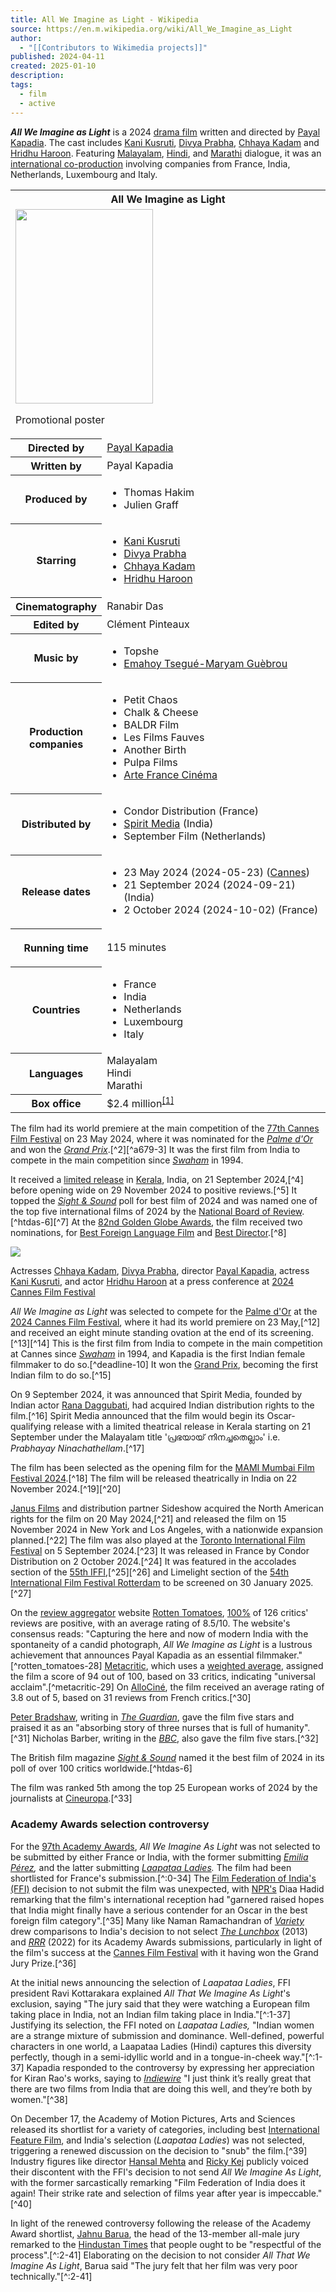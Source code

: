 ```yaml
---
title: All We Imagine as Light - Wikipedia
source: https://en.m.wikipedia.org/wiki/All_We_Imagine_as_Light
author:
  - "[[Contributors to Wikimedia projects]]"
published: 2024-04-11
created: 2025-01-10
description: 
tags:
  - film
  - active
---
```

***All We Imagine as Light*** is a 2024 [drama film](https://en.m.wikipedia.org/wiki/Drama_\(film_and_television\) "Drama (film and television)") written and directed by [Payal Kapadia](https://en.m.wikipedia.org/wiki/Payal_Kapadia_\(filmmaker\) "Payal Kapadia (filmmaker)"). The cast includes [Kani Kusruti](https://en.m.wikipedia.org/wiki/Kani_Kusruti "Kani Kusruti"), [Divya Prabha](https://en.m.wikipedia.org/wiki/Divya_Prabha "Divya Prabha"), [Chhaya Kadam](https://en.m.wikipedia.org/wiki/Chhaya_Kadam "Chhaya Kadam") and [Hridhu Haroon](https://en.m.wikipedia.org/wiki/Hridhu_Haroon "Hridhu Haroon"). Featuring [Malayalam](https://en.m.wikipedia.org/wiki/Malayalam "Malayalam"), [Hindi](https://en.m.wikipedia.org/wiki/Hindi "Hindi"), and [Marathi](https://en.m.wikipedia.org/wiki/Marathi_language "Marathi language") dialogue, it was an [international co-production](https://en.m.wikipedia.org/wiki/International_co-production "International co-production") involving companies from France, India, Netherlands, Luxembourg and Italy.

<table><tbody><tr><th colspan="2">All We Imagine as Light</th></tr><tr><td colspan="2"><span><a href="https://en.m.wikipedia.org/wiki/File:All_We_Imagine_as_Light_film_poster.jpg"><img src="https://upload.wikimedia.org/wikipedia/en/thumb/1/1c/All_We_Imagine_as_Light_film_poster.jpg/220px-All_We_Imagine_as_Light_film_poster.jpg" width="220" height="311"></a></span><p>Promotional poster</p></td></tr><tr><th scope="row">Directed by</th><td><a href="https://en.m.wikipedia.org/wiki/Payal_Kapadia_(filmmaker)">Payal Kapadia</a></td></tr><tr><th scope="row">Written by</th><td>Payal Kapadia</td></tr><tr><th scope="row">Produced by</th><td><div><ul><li>Thomas Hakim</li><li>Julien Graff</li></ul></div></td></tr><tr><th scope="row">Starring</th><td><div><ul><li><a href="https://en.m.wikipedia.org/wiki/Kani_Kusruti">Kani Kusruti</a></li><li><a href="https://en.m.wikipedia.org/wiki/Divya_Prabha">Divya Prabha</a></li><li><a href="https://en.m.wikipedia.org/wiki/Chhaya_Kadam">Chhaya Kadam</a></li><li><a href="https://en.m.wikipedia.org/wiki/Hridhu_Haroon">Hridhu Haroon</a></li></ul></div></td></tr><tr><th scope="row">Cinematography</th><td>Ranabir Das</td></tr><tr><th scope="row">Edited by</th><td>Clément Pinteaux</td></tr><tr><th scope="row">Music by</th><td><div><ul><li>Topshe</li><li><a href="https://en.m.wikipedia.org/wiki/Emahoy_Tsegu%C3%A9-Maryam_Gu%C3%A8brou">Emahoy Tsegué-Maryam Guèbrou</a></li></ul></div></td></tr><tr><th scope="row"><p>Production<br>companies</p></th><td><div><ul><li>Petit Chaos</li><li>Chalk &amp; Cheese</li><li>BALDR Film</li><li>Les Films Fauves</li><li>Another Birth</li><li>Pulpa Films</li><li><a href="https://en.m.wikipedia.org/wiki/Arte_France_Cin%C3%A9ma">Arte France Cinéma</a></li></ul></div></td></tr><tr><th scope="row">Distributed by</th><td><div><ul><li>Condor Distribution (France)</li><li><a href="https://en.m.wikipedia.org/wiki/Rana_Daggubati">Spirit Media</a> (India)</li><li>September Film (Netherlands)</li></ul></div></td></tr><tr><th scope="row"><p>Release dates</p></th><td><div><ul><li>23&nbsp;May&nbsp;2024<span>&nbsp;(<span>2024-05-23</span>)</span> (<a href="https://en.m.wikipedia.org/wiki/2024_Cannes_Film_Festival">Cannes</a>)</li><li>21&nbsp;September&nbsp;2024<span>&nbsp;(<span>2024-09-21</span>)</span> (India)</li><li>2&nbsp;October&nbsp;2024<span>&nbsp;(<span>2024-10-02</span>)</span> (France)</li></ul></div></td></tr><tr><th scope="row"><p>Running time</p></th><td>115 minutes</td></tr><tr><th scope="row">Countries</th><td><div><ul><li>France</li><li>India</li><li>Netherlands</li><li>Luxembourg</li><li>Italy</li></ul></div></td></tr><tr><th scope="row">Languages</th><td>Malayalam<br>Hindi<br>Marathi</td></tr><tr><th scope="row">Box office</th><td>$2.4 million<sup><a href="https://en.m.wikipedia.org/wiki/#cite_note-BOM-1"><span>[</span>1<span>]</span></a></sup></td></tr></tbody></table>

The film had its world premiere at the main competition of the [77th Cannes Film Festival](https://en.m.wikipedia.org/wiki/2024_Cannes_Film_Festival "2024 Cannes Film Festival") on 23 May 2024, where it was nominated for the *[Palme d'Or](https://en.m.wikipedia.org/wiki/Palme_d%27Or "Palme d'Or")* and won the [*Grand Prix*](https://en.m.wikipedia.org/wiki/Grand_Prix_\(Cannes_Film_Festival\) "Grand Prix (Cannes Film Festival)").[^2][^a679-3] It was the first film from India to compete in the main competition since *[Swaham](https://en.m.wikipedia.org/wiki/Swaham "Swaham")* in 1994.

It received a [limited release](https://en.m.wikipedia.org/wiki/Limited_release "Limited release") in [Kerala](https://en.m.wikipedia.org/wiki/Kerala "Kerala"), India, on 21 September 2024,[^4] before opening wide on 29 November 2024 to positive reviews.[^5] It topped the *[Sight & Sound](https://en.m.wikipedia.org/wiki/Sight_%26_Sound "Sight & Sound")* poll for best film of 2024 and was named one of the top five international films of 2024 by the [National Board of Review](https://en.m.wikipedia.org/wiki/National_Board_of_Review "National Board of Review").[^htdas-6][^7] At the [82nd Golden Globe Awards](https://en.m.wikipedia.org/wiki/82nd_Golden_Globe_Awards "82nd Golden Globe Awards"), the film received two nominations, for [Best Foreign Language Film](https://en.m.wikipedia.org/wiki/Golden_Globe_Award_for_Best_Foreign_Language_Film "Golden Globe Award for Best Foreign Language Film") and [Best Director](https://en.m.wikipedia.org/wiki/Golden_Globe_Award_for_Best_Director "Golden Globe Award for Best Director").[^8]

![](https://upload.wikimedia.org/wikipedia/commons/thumb/b/b2/Cast_and_Crew_at_All_We_Imagine_As_Light_Press_Conference_at_2024_Cannes_Film_Festival_3.jpg/220px-Cast_and_Crew_at_All_We_Imagine_As_Light_Press_Conference_at_2024_Cannes_Film_Festival_3.jpg)

Actresses [Chhaya Kadam](https://en.m.wikipedia.org/wiki/Chhaya_Kadam "Chhaya Kadam"), [Divya Prabha](https://en.m.wikipedia.org/wiki/Divya_Prabha "Divya Prabha"), director [Payal Kapadia](https://en.m.wikipedia.org/wiki/Payal_Kapadia_\(filmmaker\) "Payal Kapadia (filmmaker)"), actress [Kani Kusruti](https://en.m.wikipedia.org/wiki/Kani_Kusruti "Kani Kusruti"), and actor [Hridhu Haroon](https://en.m.wikipedia.org/wiki/Hridhu_Haroon "Hridhu Haroon") at a press conference at [2024 Cannes Film Festival](https://en.m.wikipedia.org/wiki/2024_Cannes_Film_Festival "2024 Cannes Film Festival")

*All We Imagine as Light* was selected to compete for the [Palme d'Or](https://en.m.wikipedia.org/wiki/Palme_d%27Or "Palme d'Or") at the [2024 Cannes Film Festival](https://en.m.wikipedia.org/wiki/2024_Cannes_Film_Festival "2024 Cannes Film Festival"), where it had its world premiere on 23 May,[^12] and received an eight minute standing ovation at the end of its screening.[^13][^14] This is the first film from India to compete in the main competition at Cannes since *[Swaham](https://en.m.wikipedia.org/wiki/Swaham "Swaham")* in 1994, and Kapadia is the first Indian female filmmaker to do so.[^deadline-10] It won the [Grand Prix](https://en.m.wikipedia.org/wiki/Grand_Prix_\(Cannes_Film_Festival\) "Grand Prix (Cannes Film Festival)"), becoming the first Indian film to do so.[^15]

On 9 September 2024, it was announced that Spirit Media, founded by Indian actor [Rana Daggubati](https://en.m.wikipedia.org/wiki/Rana_Daggubati "Rana Daggubati"), had acquired Indian distribution rights to the film.[^16] Spirit Media announced that the film would begin its Oscar-qualifying release with a limited theatrical release in Kerala starting on 21 September under the Malayalam title 'പ്രഭയായ് നിനച്ചതെല്ലാം' i.e. *Prabhayay Ninachathellam*.[^17]

The film has been selected as the opening film for the [MAMI Mumbai Film Festival 2024](https://en.m.wikipedia.org/wiki/MAMI_Mumbai_Film_Festival_2024 "MAMI Mumbai Film Festival 2024").[^18] The film will be released theatrically in India on 22 November 2024.[^19][^20]

[Janus Films](https://en.m.wikipedia.org/wiki/Janus_Films "Janus Films") and distribution partner Sideshow acquired the North American rights for the film on 20 May 2024,[^21] and released the film on 15 November 2024 in New York and Los Angeles, with a nationwide expansion planned.[^22] The film was also played at the [Toronto International Film Festival](https://en.m.wikipedia.org/wiki/2024_Toronto_International_Film_Festival "2024 Toronto International Film Festival") on 5 September 2024.[^23] It was released in France by Condor Distribution on 2 October 2024.[^24] It was featured in the accolades section of the [55th IFFI](https://en.m.wikipedia.org/wiki/55th_International_Film_Festival_of_India "55th International Film Festival of India"),[^25][^26] and Limelight section of the [54th International Film Festival Rotterdam](https://en.m.wikipedia.org/wiki/54th_International_Film_Festival_Rotterdam "54th International Film Festival Rotterdam") to be screened on 30 January 2025.[^27]

On the [review aggregator](https://en.m.wikipedia.org/wiki/Review_aggregator "Review aggregator") website [Rotten Tomatoes](https://en.m.wikipedia.org/wiki/Rotten_Tomatoes "Rotten Tomatoes"), [100%](https://en.m.wikipedia.org/wiki/List_of_films_with_a_100%25_rating_on_Rotten_Tomatoes "List of films with a 100% rating on Rotten Tomatoes") of 126 critics' reviews are positive, with an average rating of 8.5/10. The website's consensus reads: "Capturing the here and now of modern India with the spontaneity of a candid photograph, *All We Imagine as Light* is a lustrous achievement that announces Payal Kapadia as an essential filmmaker."[^rotten_tomatoes-28] [Metacritic](https://en.m.wikipedia.org/wiki/Metacritic "Metacritic"), which uses a [weighted average](https://en.m.wikipedia.org/wiki/Weighted_arithmetic_mean "Weighted arithmetic mean"), assigned the film a score of 94 out of 100, based on 33 critics, indicating "universal acclaim".[^metacritic-29] On [AlloCiné](https://en.m.wikipedia.org/wiki/AlloCin%C3%A9 "AlloCiné"), the film received an average rating of 3.8 out of 5, based on 31 reviews from French critics.[^30]

[Peter Bradshaw](https://en.m.wikipedia.org/wiki/Peter_Bradshaw "Peter Bradshaw"), writing in *[The Guardian](https://en.m.wikipedia.org/wiki/The_Guardian "The Guardian")*, gave the film five stars and praised it as an "absorbing story of three nurses that is full of humanity".[^31] Nicholas Barber, writing in the *[BBC](https://en.m.wikipedia.org/wiki/BBC "BBC")*, also gave the film five stars.[^32]

The British film magazine *[Sight & Sound](https://en.m.wikipedia.org/wiki/Sight_%26_Sound "Sight & Sound")* named it the best film of 2024 in its poll of over 100 critics worldwide.[^htdas-6]

The film was ranked 5th among the top 25 European works of 2024 by the journalists at [Cineuropa](https://en.m.wikipedia.org/wiki/Cineuropa "Cineuropa").[^33]

### Academy Awards selection controversy

For the [97th Academy Awards](https://en.m.wikipedia.org/wiki/97th_Academy_Awards "97th Academy Awards"), *All We Imagine As Light* was not selected to be submitted by either France or India, with the former submitting *[Emilia Pérez](https://en.m.wikipedia.org/wiki/Emilia_P%C3%A9rez "Emilia Pérez"),* and the latter submitting *[Laapataa Ladies](https://en.m.wikipedia.org/wiki/Laapataa_Ladies "Laapataa Ladies").* The film had been shortlisted for France's submission.[^:0-34] The [Film Federation of India's (FFI)](https://en.m.wikipedia.org/wiki/Film_Federation_of_India "Film Federation of India") decision to not submit the film was unexpected, with [NPR's](https://en.m.wikipedia.org/wiki/NPR "NPR") Diaa Hadid remarking that the film's international reception had "garnered raised hopes that India might finally have a serious contender for an Oscar in the best foreign film category".[^35] Many like Naman Ramachandran of *[Variety](https://en.m.wikipedia.org/wiki/Variety_\(magazine\) "Variety (magazine)")* drew comparisons to India's decision to not select *[The Lunchbox](https://en.m.wikipedia.org/wiki/The_Lunchbox "The Lunchbox")* (2013) and *[RRR](https://en.m.wikipedia.org/wiki/RRR "RRR")* (2022) for its Academy Awards submissions, particularly in light of the film's success at the [Cannes Film Festival](https://en.m.wikipedia.org/wiki/Cannes_Film_Festival "Cannes Film Festival") with it having won the Grand Jury Prize.[^36]

At the initial news announcing the selection of *Laapataa Ladies*, FFI president Ravi Kottarakara explained *All That We Imagine As Light*'s exclusion, saying "The jury said that they were watching a European film taking place in India, not an Indian film taking place in India."[^:1-37] Justifying its selection, the FFI noted on *Laapataa Ladies,* "Indian women are a strange mixture of submission and dominance. Well-defined, powerful characters in one world, a Laapataa Ladies (Hindi) captures this diversity perfectly, though in a semi-idyllic world and in a tongue-in-cheek way."[^:1-37] Kapadia responded to the controversy by expressing her appreciation for Kiran Rao's works, saying to *[Indiewire](https://en.m.wikipedia.org/wiki/IndieWire "IndieWire")* "I just think it’s really great that there are two films from India that are doing this well, and they’re both by women."[^38]

On December 17, the Academy of Motion Pictures, Arts and Sciences released its shortlist for a variety of categories, including best [International Feature Film](https://en.m.wikipedia.org/wiki/Academy_Award_for_Best_International_Feature_Film "Academy Award for Best International Feature Film"), and India's selection (*Laapataa Ladies*) was not selected, triggering a renewed discussion on the decision to "snub" the film.[^39] Industry figures like director [Hansal Mehta](https://en.m.wikipedia.org/wiki/Hansal_Mehta "Hansal Mehta") and [Ricky Kej](https://en.m.wikipedia.org/wiki/Ricky_Kej "Ricky Kej") publicly voiced their discontent with the FFI's decision to not send *All We Imagine As Light*, with the former sarcastically remarking "Film Federation of India does it again! Their strike rate and selection of films year after year is impeccable."[^40]

In light of the renewed controversy following the release of the Academy Award shortlist, [Jahnu Barua](https://en.m.wikipedia.org/wiki/Jahnu_Barua "Jahnu Barua"), the head of the 13-member all-male jury remarked to the [Hindustan Times](https://en.m.wikipedia.org/wiki/Hindustan_Times "Hindustan Times") that people ought to be "respectful of the process".[^:2-41] Elaborating on the decision to not consider *All That We Imagine As Light*, Barua said "The jury felt that her film was very poor technically."[^:2-41]